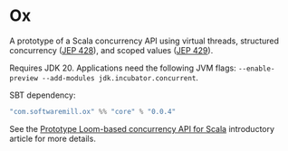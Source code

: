 # Ox

A prototype of a Scala concurrency API using virtual threads, structured concurrency ([JEP 428](https://openjdk.org/jeps/428)), 
and scoped values ([JEP 429](https://openjdk.org/jeps/429)). 

Requires JDK 20. Applications need the following JVM flags: `--enable-preview --add-modules jdk.incubator.concurrent`.

SBT dependency:

```scala
"com.softwaremill.ox" %% "core" % "0.0.4"
```

See the [Prototype Loom-based concurrency API for Scala](https://softwaremill.com/prototype-loom-based-concurrency-api-for-scala/) introductory article for more details.
